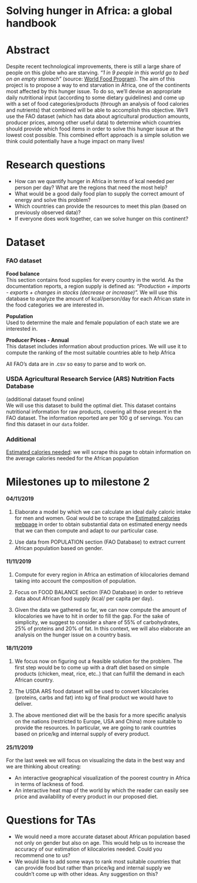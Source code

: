 # Solving hunger in Africa: a global handbook

# Abstract
Despite recent technological improvements, there is still a large share of people on this globe who are starving. *“1 in 9 people in this world go to bed on an empty stomach”* (source: [World Food Program](https://www.wfp.org/zero-hunger)). The aim of this project is to propose a way to end starvation in Africa, one of the continents most affected by this hunger issue. To do so, we’ll devise an appropriate daily nutritional input (according to some dietary guidelines) and come up with a set of food categories/products (through an analysis of food calories and nutrients) that combined will be able to accomplish this objective. We’ll use the FAO dataset (which has data about agricultural production amounts, producer prices, among other useful data) to determine which countries should provide which food items in order to solve this hunger issue at the lowest cost possible. This combined effort approach is a simple solution we think could potentially have a huge impact on many lives!


# Research questions
* How can we quantify hunger in Africa in terms of kcal needed per person per day? What are the regions that need the most help?
* What would be a good daily food plan to supply the correct amount of energy and solve this problem?
* Which countries can provide the resources to meet this plan (based on previously observed data)?
* If everyone does work together, can we solve hunger on this continent?


# Dataset
### FAO dataset
**Food balance**  
This section contains food supplies for every country in the world. As the documentation reports, a region supply is defined as: *“Production + imports - exports + changes in stocks (decrease or increase)”.*
We will use this database to analyze the amount of kcal/person/day for each African state in the food categories we are interested in.

**Population**  
Used to determine the male and female population of each state we are interested in. 

**Producer Prices - Annual**  
This dataset includes information about production prices. We will use it to compute the ranking of the most suitable countries able to help Africa

All FAO’s data are in .csv so easy to parse and to work on.

### USDA Agricultural Research Service (ARS) Nutrition Facts Database  
(additional dataset found online)  
We will use this dataset to build the optimal diet. This dataset contains nutritional information for raw products, covering all those present in the FAO dataset. The information reported are per 100 g of servings. You can find this dataset in our `data` folder.

### Additional
[Estimated calories needed](https://health.gov/dietaryguidelines/2015/guidelines/appendix-2/): we will scrape this page to obtain information on the average calories needed for the African population


# Milestones up to milestone 2
#### 04/11/2019 
1. Elaborate a model by which we can calculate an ideal daily caloric intake for men and women. Goal would be to scrape the [Estimated calories webpage](https://health.gov/dietaryguidelines/2015/guidelines/appendix-2/) in order to obtain substantial data on estimated energy needs that we can then compute and adapt to our particular case.

2. Use data from POPULATION section (FAO Database) to extract current African population based on gender.

#### 11/11/2019
1. Compute for every region in Africa an estimation of kilocalories demand taking into account the composition of population.

2. Focus on FOOD BALANCE section (FAO Database) in order to retrieve data about African food supply (kcal/ per capita per day).

3. Given the data we gathered so far, we can now compute the amount of kilocalories we have to hit in order to fill the gap. For the sake of simplicity, we suggest to consider a share of 55% of carbohydrates, 25% of proteins and 20% of fat. In this context, we will also elaborate an analysis on the hunger issue on a country basis. 

#### 18/11/2019
1. We focus now on figuring out a feasible solution for the problem. The first step would be to come up with a draft diet based on simple products (chicken, meat, rice, etc..) that can fulfill the demand in each African country. 

2. The USDA ARS food dataset will be used to convert kilocalories (proteins, carbs and fat) into kg of final product we would have to deliver.

3. The above mentioned diet will be the basis for a more specific analysis on the nations (restricted to Europe, USA and China) more suitable to provide the resources. In particular, we are going to rank countries based on price/kg and internal supply of every product.

#### 25/11/2019
For the last week we will focus on visualizing the data in the best way and we are thinking about creating:
* An interactive geographical visualization of the poorest country in Africa in terms of lackness of food.
* An interactive heat map of the world by which the reader can easily see price and availability of every product in our proposed diet. 


# Questions for TAs
* We would need a more accurate dataset about African population based not only on gender but also on age. This would help us to increase the accuracy of our estimation of kilocalories needed. Could you recommend one to us?
* We would like to add some ways to rank most suitable countries that can provide food but rather than price/kg and internal supply we couldn’t come up with other ideas. Any suggestion on this?

